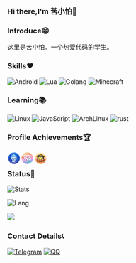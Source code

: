 ### Hi there,I'm 苦小怕👋

### Introduce😁

这里是苦小怕。一个热爱代码的学生。

### Skills❤️

![Android](https://img.shields.io/badge/-Android-192133?&logo=Android&logoColor=white)
![Lua](https://img.shields.io/badge/-Lua-192133?&logo=Lua&logoColor=white)
![Golang](https://img.shields.io/badge/-Golang-192133?&logo=Go&logoColor=white)
![Minecraft](https://img.shields.io/badge/-Minecraft-192133?&logo=Minecraft&logoColor=white)

### Learning📚

![Linux](https://img.shields.io/badge/-Linux-192133?&logo=Linux&logoColor=white)
![JavaScript](https://img.shields.io/badge/-JavaScript-192133?&logo=JavaScript&logoColor=white)
![ArchLinux](https://img.shields.io/badge/-ArchLinux-192133?&logo=ArchLinux&logoColor=white)
![rust](https://img.shields.io/badge/-rust-192133?&logo=rust&logoColor=white)

### Profile Achievements🏆

<img align="left" alt="Pull Shark" width="30px" src="https://github.com/Schweinepriester/github-profile-achievements/blob/main/images/pull-shark-default.png" />
<img align="left" alt="Pull Shark" width="30px" src="https://github.com/Schweinepriester/github-profile-achievements/blob/main/images/yolo-default.png" />
<img align="left" alt="Pull Shark" width="30px" src="https://github.com/Schweinepriester/github-profile-achievements/blob/main/images/quickdraw-default.png" />
<br />

### Status👀

![Stats](https://github-readme-stats.vercel.app/api?username=ku-li-pa&show_icons=true)    

![Lang](https://github-readme-stats.vercel.app/api/top-langs/?username=ku-li-pa)   

![](https://komarev.com/ghpvc/?username=ku-li-pa)

### Contact Details📞

[![Telegram](https://img.shields.io/badge/-Telegram-192133?&logo=Telegram&logoColor=white)](https://t.me/Snakes_hand)
[![QQ](https://img.shields.io/badge/-QQ-192133?&logo=Tencent%20QQ&logoColor=white)](https://qm.qq.com/cgi-bin/qm/qr?k=QMIp9T84_YK3bVxsgWuh75H-rB7ixEKt&noverify=0&personal_qrcode_source=3)


